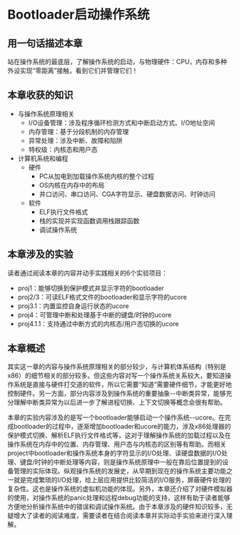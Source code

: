 # Bootloader启动操作系统

## 用一句话描述本章

站在操作系统的最底层，了解操作系统的启动，与物理硬件：CPU，内存和多种外设实现“零距离”接触，看到它们并管理它们！

## 本章收获的知识

* 与操作系统原理相关
  * I/O设备管理：涉及程序循环检测方式和中断启动方式、I/O地址空间
  * 内存管理：基于分段机制的内存管理
  * 异常处理：涉及中断、故障和陷阱
  * 特权级：内核态和用户态
* 计算机系统和编程
  * 硬件
    * PC从加电到加载操作系统内核的整个过程
    * OS内核在内存中的布局
    * 并口访问、串口访问、CGA字符显示、硬盘数据访问、时钟访问
  * 软件
    * ELF执行文件格式
    * 栈的实现并实现函数调用栈跟踪函数
    * 调试操作系统

## 本章涉及的实验

读者通过阅读本章的内容并动手实践相关的6个实验项目：

* proj1：能够切换到保护模式并显示字符的bootloader
* proj2/3：可读ELF格式文件的bootloader和显示字符的ucore
* proj3.1：内置监控自身运行状态的ucore
* proj4：可管理中断和处理基于中断的键盘/时钟的ucore
* proj4.1.1：支持通过中断方式的内核态/用户态切换的ucore

## 本章概述

其实这一章的内容与操作系统原理相关的部分较少，与计算机体系结构（特别是x86）的细节相关的部分较多。但这些内容对写一个操作系统关系较大，要知道操作系统是直接与硬件打交道的软件，所以它需要“知道”需要硬件细节，才能更好地控制硬件。另一方面，部分内容涉及到操作系统的重要抽象--中断类异常，能够充分理解中断类异常为以后进一步了解进程切换、上下文切换等概念会很有帮助。

本章的实验内容涉及的是写一个bootloader能够启动一个操作系统--ucore。在完成bootloader的过程中，逐渐增加bootloader和ucore的能力，涉及x86处理器的保护模式切换、解析ELF执行文件格式等，这对于理解操作系统的加载过程以及在操作系统在内存中的位置、内存管理、用户态与内核态的区别等有帮助。而相关project中bootloader和操作系统本身的字符显示的I/O处理、读硬盘数据的I/O处理、键盘/时钟的中断处理等内容，则是操作系统原理中一般在靠后位置提到的设备管理的实际体现。纵观操作系统的发展史，从早期到现在的操作系统主要功能之一就是完成繁琐的I/O处理，给上层应用提供比较简洁的I/O服务，屏蔽硬件处理的复杂性。这也是操作系统的虚拟机功能的体现。另外，本章还介绍了对硬件模拟器的使用，对操作系统的panic处理和远程debug功能的支持，这样有助于读者能够方便地分析操作系统中的错误和调试操作系统。由于本章涉及的硬件知识较多，无疑增大了读者的阅读难度，需要读者在结合阅读本章并实际动手实验来进行深入理解。

